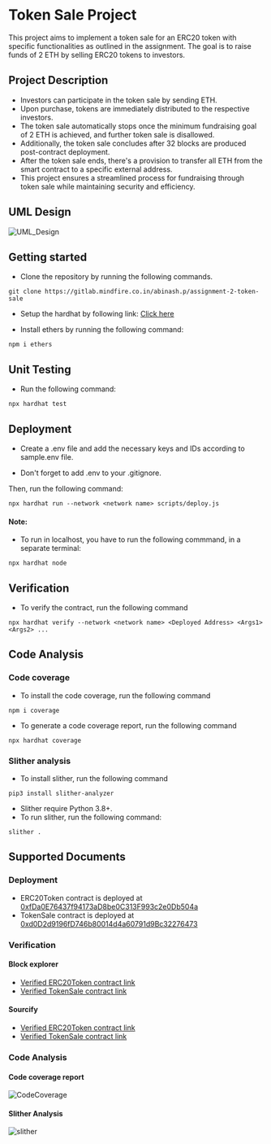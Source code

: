# Token Sale Project

This project aims to implement a token sale for an ERC20 token with specific functionalities as outlined in the assignment. The goal is to raise funds of 2 ETH by selling ERC20 tokens to investors.

## Project Description
- Investors can participate in the token sale by sending ETH.
- Upon purchase, tokens are immediately distributed to the respective investors. 
- The token sale automatically stops once the minimum fundraising goal of 2 ETH is achieved, and further token sale is disallowed.
- Additionally, the token sale concludes after 32 blocks are produced post-contract deployment. 
- After the token sale ends, there's a provision to transfer all ETH from the smart contract to a specific external address.
- This project ensures a streamlined process for fundraising through token sale while maintaining security and efficiency.

## UML Design
![UML_Design](https://www.plantuml.com/plantuml/dpng/hLPVY-Cs47_FfnYu5vlTG3beAKjRBdTasz1U4fAmBIsBKUn9efui6KbEDhIzpzvObXNBicztuPusE_FxpVyP-PtIHEeoPoEn_HjJ3R_X7ddspmW0O0nBIOz48no9f6JBK1dv3IpBBQDfH_m6fayQ9ISCTYLFDHLSHR77y1IUYq3p6HuedZpnVwCHvHhbZgG8iyM9ewm3dGjGEenpF3P_y8XSWu6h0oqsad2rGoanYmg9HofAPPHtGB9Ceb90UOPFcDroFFLhuhRzDw2jIUSZ2fZn7Mo5O9OWAbqKmv7YoK6g_596b89MQcFdEZ4a8yn5HdSK9GZEpWRiwfmAhhGiKosSx4NXNKsr0ltS1EfmdHvCLn_UVhCHdv2_l15D_QET57bOSz2YHtWahCGxA2dNRx_zBcwPcnI551Tr9Ffx2Af0dg5ycT6mfv74b1OKkNOMRe7aekJQKVtc4XCHHhxZvsZEuRqKUQIwr5T7eOKcR5qM1JkxGRD0YzWIHdYAYrr4qbIKBTFzUCAOE5MCJgdz4W_pCqnfJfYwX5EKqXR---lKNuS9cjbNMbA-XuIJ73iYTSwtWbcXTGGqpqjTpHqahVmjA2T5KL7_QWRXnvyQucDJ3ELZsr1VvB4VeR1NpDL8-OlAXVuJfPYOZaNTnlNiRfLnScUplOKwMoUmZAysC-3RU_NGtmmFVPVrJ2cywrCL8OgRfAsmBaKWzkRTsRFAuL4FeAw3_dswzHCBY3V3uztCjndjDM7OkUojgKMPsXMOrBeEiY1dWziYnnrDAP7dmGtO2y9WK8iyUyz4-ia7r2D8k8QFap-IpUBNwJnPJbV9RFumNMyMgo6qGQuli6GndoRJpIy-i6vEdRzWcLMQmQEggiWarVI8Hbvl0Cpu4LMr2BkIPwh-3pDNyrlGbJMrB6Lw8ChNq1n3HZousSxN8r3xg-_Pylr5s_BS-wY4k-rCL9ckjIYA2zrKvBxARKMeZJyW6FtlL1yoIKuy-eBfzzU1-70WV8zP95ZMalP4ol4K0i9l7F-GAS9mBdJTi2ZsbKV2Q5OlzaBEnOiENQ9RuzwwDidMZyrRWCRGfGbrNwAuKVaHXY6XFao-TCYK5aNLgAZrIUJRR98mTMvLC1eeQFXjvHzRq-MDQ5iQ-XpRe_PWpiTL_xCWp3-0LZ6r6z-ht7WB6a2yDQth67S3ksylQdDdkttjz-rlrckeDCVN-wIM8kGG9KYkNbAJOc_zLfWJoYdVssOQV0i9hJuyrPEJFH1MOh0YpovHyF1SR7uaJwQAIvGkDVSCUM1NxnbVSBnSwW1tUR1czTJ_yEzu3ERdw2feVQQrfUvn6yskW83m3dbMvkn_)

## Getting started
- Clone the repository by running the following commands.

```
git clone https://gitlab.mindfire.co.in/abinash.p/assignment-2-token-sale
```

- Setup the hardhat by following link: [Click here](https://hardhat.org/hardhat-runner/docs/getting-started)

- Install ethers by running the following command:
```
npm i ethers
```

## Unit Testing
- Run the following command:
```
npx hardhat test
```

## Deployment

- Create a .env file and add the necessary keys and IDs according to sample.env file.

- Don't forget to add .env to your .gitignore.

Then, run the following command:

```
npx hardhat run --network <network name> scripts/deploy.js
```

#### Note: 

- To run in localhost, you have to run the following commmand, in a separate terminal: 
```
npx hardhat node
```

## Verification

- To verify the contract, run the following command
```
npx hardhat verify --network <network name> <Deployed Address> <Args1> <Args2> ...
```

## Code Analysis

### Code coverage
- To install the code coverage, run the following command
```
npm i coverage
```
- To generate a code coverage report, run the following command
```
npx hardhat coverage
```

### Slither analysis
- To install slither, run the following command
```
pip3 install slither-analyzer
```
- Slither require Python 3.8+.
- To run slither, run the following command:
```
slither .
```

## Supported Documents

### Deployment
- ERC20Token contract is deployed at [0xfDa0E76437f94173aD8be0C313F993c2e0Db504a](https://sepolia.etherscan.io/address/0xfDa0E76437f94173aD8be0C313F993c2e0Db504a)
- TokenSale contract is deployed at [0xd0D2d9196fD746b80014d4a60791d9Bc32276473](https://sepolia.etherscan.io/address/0xd0D2d9196fD746b80014d4a60791d9Bc32276473)

### Verification

#### Block explorer
- [Verified ERC20Token contract link ](https://sepolia.etherscan.io/address/0xfDa0E76437f94173aD8be0C313F993c2e0Db504a#code)
- [Verified TokenSale contract link](https://sepolia.etherscan.io/address/0xd0D2d9196fD746b80014d4a60791d9Bc32276473#code)

#### Sourcify
- [Verified ERC20Token contract link ](https://repo.sourcify.dev/contracts/full_match/11155111/0xfDa0E76437f94173aD8be0C313F993c2e0Db504a/)
- [Verified TokenSale contract link](https://repo.sourcify.dev/contracts/full_match/11155111/0xd0D2d9196fD746b80014d4a60791d9Bc32276473/)

### Code Analysis

#### Code coverage report
![CodeCoverage](https://github.com/theabinashpanda/Token-Sale/assets/77439575/99127661-8ec2-463f-9c99-c65f2cbf7152)

#### Slither Analysis
![slither](https://github.com/theabinashpanda/Token-Sale/assets/77439575/8850f33f-ddf9-47e6-a7aa-5777913d6542)
